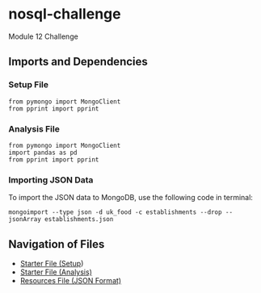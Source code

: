# nosql-challenge
Module 12 Challenge

## Imports and Dependencies
### Setup File
```
from pymongo import MongoClient
from pprint import pprint
```
### Analysis File
```
from pymongo import MongoClient
import pandas as pd
from pprint import pprint
```
### Importing JSON Data
To import the JSON data to MongoDB, use the following code in terminal:
```
mongoimport --type json -d uk_food -c establishments --drop --jsonArray establishments.json
```

## Navigation of Files
* [Starter File (Setup](NoSQL_setup_starter.ipynb))
* [Starter File (Analysis)](NoSQL_analysis_starter.ipynb)
* [Resources File (JSON Format)](Resources/establishments.json)
